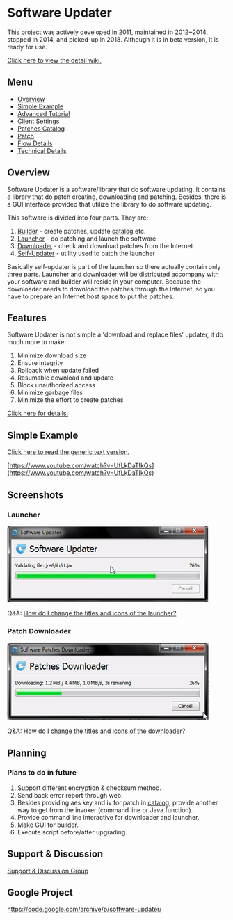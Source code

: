 # Software Updater #

This project was actively developed in 2011, maintained in 2012~2014, stopped in 2014, and picked-up in 2018. Although it is in beta version, it is ready for use.

[Click here to view the detail wiki.](https://github.com/cws1989/software-updater/blob/master/wiki/Overview.md)

## Menu ##
  * [Overview](https://github.com/cws1989/software-updater/blob/master/wiki/Overview.md)
  * [Simple Example](https://github.com/cws1989/software-updater/blob/master/wiki/SimpleExample.md)
  * [Advanced Tutorial](https://github.com/cws1989/software-updater/blob/master/wiki/AdvancedTutorial.md)
  * [Client Settings](https://github.com/cws1989/software-updater/blob/master/wiki/ClientSettings.md)
  * [Patches Catalog](https://github.com/cws1989/software-updater/blob/master/wiki/PatchesCatalog.md)
  * [Patch](https://github.com/cws1989/software-updater/blob/master/wiki/Patch.md)
  * [Flow Details](https://github.com/cws1989/software-updater/blob/master/wiki/FlowDetails.md)
  * [Technical Details](https://github.com/cws1989/software-updater/blob/master/wiki/TechnicalDetails.md)

## Overview ##
Software Updater is a software/library that do software updating. It contains a library that do patch creating, downloading and patching. Besides, there is a GUI interface provided that utilize the library to do software updating.

This software is divided into four parts. They are:
 1. [Builder](https://github.com/cws1989/software-updater/blob/master/wiki/Overview.md#31-builder) - create patches, update [catalog](https://github.com/cws1989/software-updater/blob/master/wiki/PatchesCatalog.md) etc.
 1. [Launcher](https://github.com/cws1989/software-updater/blob/master/wiki/Overview.md#32-launcher) - do patching and launch the software
 1. [Downloader](https://github.com/cws1989/software-updater/blob/master/wiki/Overview.md#33-downloader) - check and download patches from the Internet
 1. [Self-Updater](https://github.com/cws1989/software-updater/blob/master/wiki/Overview.md#34-self-updater) - utility used to patch the launcher

Basically self-updater is part of the launcher so there actually contain only three parts. Launcher and downloader will be distributed accompany with your software and builder will reside in your computer. Because the downloader needs to download the patches through the Internet, so you have to prepare an Internet host space to put the patches.

## Features ##

Software Updater is not simple a 'download and replace files' updater, it do much more to make:
 1. Minimize download size
 1. Ensure integrity
 1. Rollback when update failed
 1. Resumable download and update
 1. Block unauthorized access
 1. Minimize garbage files
 1. Minimize the effort to create patches

[Click here for details.](https://github.com/cws1989/software-updater/blob/master/wiki/Overview.md#2-features)

## Simple Example ##
[Click here to read the generic text version.](https://github.com/cws1989/software-updater/blob/master/wiki/SimpleExample.md)

[https://www.youtube.com/watch?v=UfLkDaTIkQs](https://www.youtube.com/watch?v=UfLkDaTIkQs)

## Screenshots ##

### Launcher ###
![Launcher](https://raw.githubusercontent.com/cws1989/software-updater/master/wiki/Launcher.png)

Q&A: [How do I change the titles and icons of the launcher?](https://github.com/cws1989/software-updater/blob/master/wiki/AdvancedTutorial.md#how-do-i-change-the-titles-and-icons-of-the-launcher)

### Patch Downloader ###
![PatchDownloader](https://raw.githubusercontent.com/cws1989/software-updater/master/wiki/PatchDownloader.png)

Q&A: [How do I change the titles and icons of the downloader?](https://github.com/cws1989/software-updater/blob/master/wiki/AdvancedTutorial.md#how-do-i-change-the-titles-and-icons-of-the-downloader)

## Planning ##

### Plans to do in future ###
 1. Support different encryption & checksum method.
 1. Send back error report through web.
 1. Besides providing aes key and iv for patch in [catalog](https://github.com/cws1989/software-updater/blob/master/wiki/PatchesCatalog.md), provide another way to get from the invoker (command line or Java function).
 1. Provide command line interactive for downloader and launcher.
 1. Make GUI for builder.
 1. Execute script before/after upgrading.

## Support & Discussion ##
[Support & Discussion Group](http://groups.google.com/group/software-updater)

## Google Project ##
https://code.google.com/archive/p/software-updater/
